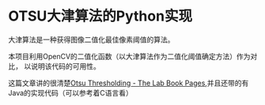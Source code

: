 # OTSU大津算法的Python实现

大津算法是一种获得图像二值化最佳像素阈值的算法。

本项目利用OpenCV的二值化函数（以大津算法作为二值化阈值确定方法）作为对比，
以说明该代码的可用性。

这篇文章讲的很清楚[Otsu Thresholding - The Lab Book Pages](http://www.labbookpages.co.uk/software/imgProc/otsuThreshold.html),并且还带的有Java的实现代码（可以参考着C语言看）